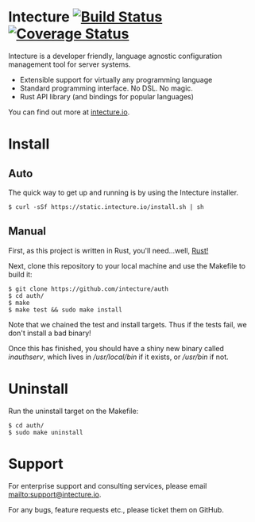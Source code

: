 # Intecture [![Build Status](https://travis-ci.org/Intecture/auth.svg?branch=master)](https://travis-ci.org/Intecture/auth) [![Coverage Status](https://coveralls.io/repos/github/Intecture/auth/badge.svg?branch=master)](https://coveralls.io/github/Intecture/auth?branch=master)

Intecture is a developer friendly, language agnostic configuration management tool for server systems.

* Extensible support for virtually any programming language
* Standard programming interface. No DSL. No magic.
* Rust API library (and bindings for popular languages)

You can find out more at [intecture.io](http://intecture.io).

# Install

## Auto

The quick way to get up and running is by using the Intecture installer.

```
$ curl -sSf https://static.intecture.io/install.sh | sh
```

## Manual

First, as this project is written in Rust, you'll need...well, [Rust!](https://www.rust-lang.org)

Next, clone this repository to your local machine and use the Makefile to build it:

```
$ git clone https://github.com/intecture/auth
$ cd auth/
$ make
$ make test && sudo make install
```

Note that we chained the test and install targets. Thus if the tests fail, we don't install a bad binary!

Once this has finished, you should have a shiny new binary called *inauthserv*, which lives in */usr/local/bin* if it exists, or */usr/bin* if not.

# Uninstall

Run the uninstall target on the Makefile:

```
$ cd auth/
$ sudo make uninstall
```

# Support

For enterprise support and consulting services, please email <mailto:support@intecture.io>.

For any bugs, feature requests etc., please ticket them on GitHub.
